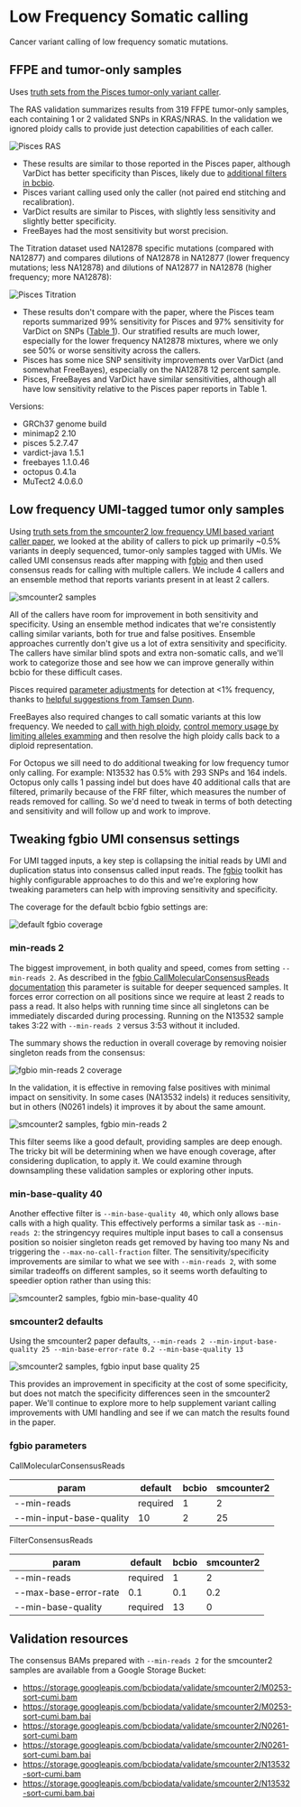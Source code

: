 # Low Frequency Somatic calling

Cancer variant calling of low frequency somatic mutations.

## FFPE and tumor-only samples

Uses [truth sets from the Pisces tumor-only variant
caller](https://github.com/bcbio/bcbio_validation_workflows#somatic-low-frequency-variants).

The RAS validation summarizes results from 319 FFPE tumor-only samples, each
containing 1 or 2 validated SNPs in KRAS/NRAS. In the validation we ignored
ploidy calls to provide just detection capabilities of each caller.

![Pisces RAS](pisces/grading-summary-ras.png)

- These results are similar to those reported in the Pisces paper, although
  VarDict has better specificity than Pisces, likely due to [additional
  filters in bcbio](http://bcb.io/2016/04/04/vardict-filtering/).
- Pisces variant calling used only the caller (not paired end stitching and
  recalibration).
- VarDict results are similar to Pisces, with slightly less sensitivity and
  slightly better specificity.
- FreeBayes had the most sensitivity but worst precision.

The Titration dataset used NA12878 specific mutations (compared with NA12877)
and compares dilutions of NA12878 in NA12877 (lower frequency mutations; less
NA12878) and dilutions of NA12877 in NA12878 (higher frequency; more NA12878):

![Pisces Titration](pisces/grading-summary-titration.png)

- These results don't compare with the paper, where the Pisces team reports
  summarized 99% sensitivity for Pisces and 97% sensitivity for VarDict on SNPs
  ([Table 1](https://www.biorxiv.org/content/biorxiv/early/2018/03/29/291641.full.pdf)).
  Our stratified results are much lower, especially for the lower frequency
  NA12878 mixtures, where we only see 50% or worse sensitivity across the
  callers.
- Pisces has some nice SNP sensitivity improvements over VarDict (and somewhat
  FreeBayes), especially on the NA12878 12 percent sample.
- Pisces, FreeBayes and VarDict have similar sensitivities, although all have
  low sensitivity relative to the Pisces paper reports in Table 1.

Versions:
- GRCh37 genome build
- minimap2 2.10
- pisces 5.2.7.47
- vardict-java 1.5.1
- freebayes 1.1.0.46
- octopus 0.4.1a
- MuTect2 4.0.6.0

## Low frequency UMI-tagged tumor only samples

Using [truth sets from the smcounter2 low frequency UMI based variant
caller
paper](https://github.com/bcbio/bcbio_validation_workflows#somatic-low-frequency-variants),
we looked at the ability of callers to pick up primarily ~0.5% variants in
deeply sequenced, tumor-only samples tagged with UMIs. We called UMI consensus
reads after mapping with
[fgbio](http://fulcrumgenomics.github.io/fgbio/tools/latest/) and then used
consensus reads for calling with multiple callers. We include 4 callers and an
ensemble method that reports variants present in at least 2 callers.

![smcounter2 samples](smcounter2/grading-summary-combined.png)

All of the callers have room for improvement in both sensitivity and
specificity. Using an ensemble method indicates that we're consistently calling
similar variants, both for true and false positives. Ensemble approaches
currently don't give us a lot of extra sensitivity and specificity. The callers
have similar blind spots and extra non-somatic calls, and we'll work to
categorize those and see how we can improve generally within bcbio for these
difficult cases.

Pisces required [parameter adjustments](https://github.com/bcbio/bcbio-nextgen/commit/49d0cbb1f6dcbea629c63749e2f9813bd06dcee3) for detection at <1% frequency, thanks to [helpful suggestions from Tamsen Dunn](https://github.com/Illumina/Pisces/issues/14#issuecomment-399756862).

FreeBayes also required changes to call somatic variants at this low frequency.
We needed to [call with high ploidy](https://github.com/ekg/freebayes/issues/272#issuecomment-210982788),
[control memory usage by limiting alleles examming](https://github.com/ekg/freebayes/issues/465)
and then resolve the high ploidy calls back to a diploid representation.

For Octopus we sill need to do additional tweaking for low frequency tumor only calling.
For example: N13532 has 0.5% with 293 SNPs and 164 indels. Octopus only calls 1
passing indel but does have 40 additional calls that are filtered, primarily
because of the FRF filter, which measures the number of reads removed for
calling. So we'd need to tweak in terms of both detecting and sensitivity and
will follow up and work to improve.

## Tweaking fgbio UMI consensus settings

For UMI tagged inputs, a key step is collapsing the initial reads by UMI and
duplication status into consensus called input reads. The
[fgbio](https://github.com/fulcrumgenomics/fgbio) toolkit has highly
configurable approaches to do this and we're exploring how tweaking parameters
can help with improving sensitivity and specificity.

The coverage for the default bcbio fgbio settings are:

![default fgbio coverage](smcounter2/multiqc_coverage.png)

### min-reads 2

The biggest improvement, in both quality and speed, comes from setting
`--min-reads 2`. As described in the [fgbio CallMolecularConsensusReads documentation](https://fulcrumgenomics.github.io/fgbio/tools/latest/CallMolecularConsensusReads.html)
this parameter is suitable for deeper sequenced samples. It forces
error correction on all positions since we require at least 2 reads to pass a
read. It also helps with running time since all singletons can be immediately
discarded during processing. Running on the N13532 sample takes 3:22 with
`--min-reads 2` versus 3:53 without it included.

The summary shows the reduction in overall coverage by removing noisier
singleton reads from the consensus:

![fgbio min-reads 2 coverage](smcounter2/fgbio_minreads2/multiqc_coverage.png)

In the validation, it is effective in removing false positives with minimal
impact on sensitivity. In some cases (NA13532 indels) it reduces
sensitivity, but in others (N0261 indels) it improves it by about the same
amount.

![smcounter2 samples, fgbio min-reads 2](smcounter2/fgbio_minreads2/grading-summary-combined.png)

This filter seems like a good default, providing samples are deep
enough. The tricky bit will be determining when we have enough coverage, after
considering duplication, to apply it. We could examine through downsampling
these validation samples or exploring other inputs.

### min-base-quality 40

Another effective filter is `--min-base-quality 40`, which only allows base
calls with a high quality. This effectively performs a similar task as
`--min-reads 2`: the stringencyy requires multiple input bases to call a consensus
position so noisier singleton reads get removed by having too many Ns and
triggering the `--max-no-call-fraction` filter. The sensitivity/specificity
improvements are similar to what we see with `--min-reads 2`, with some similar
tradeoffs on different samples, so it seems worth defaulting to speedier option
rather than using this:

![smcounter2 samples, fgbio min-base-quality 40](smcounter2/fgbio_minbasequal40/grading-summary-combined.png)

### smcounter2 defaults

Using the smcounter2 paper defaults, `--min-reads 2 --min-input-base-quality 25
--min-base-error-rate 0.2 --min-base-quality 13`

![smcounter2 samples, fgbio input base quality 25](smcounter2/fgbio_mininputbq25/grading-summary-combined.png)

This provides an improvement in specificity at the cost of some specificity, but
does not match the specificity differences seen in the smcounter2 paper. We'll
continue to explore more to help supplement variant calling improvements with
UMI handling and see if we can match the results found in the paper.

### fgbio parameters

CallMolecularConsensusReads

| param | default | bcbio | smcounter2 |
| --- | --- | --- | --- |
| --min-reads | required | 1 | 2  |
| --min-input-base-quality | 10 | 2 | 25 |

FilterConsensusReads

| param | default | bcbio | smcounter2 |
| --- | --- | --- | --- |
| --min-reads | required | 1 | 2 |
| --max-base-error-rate | 0.1  | 0.1  | 0.2 |
| --min-base-quality | required | 13 | 0|

## Validation resources

The consensus BAMs prepared with `--min-reads 2` for the smcounter2 samples are
available from a Google Storage Bucket:

- https://storage.googleapis.com/bcbiodata/validate/smcounter2/M0253-sort-cumi.bam
- https://storage.googleapis.com/bcbiodata/validate/smcounter2/M0253-sort-cumi.bam.bai
- https://storage.googleapis.com/bcbiodata/validate/smcounter2/N0261-sort-cumi.bam
- https://storage.googleapis.com/bcbiodata/validate/smcounter2/N0261-sort-cumi.bam.bai
- https://storage.googleapis.com/bcbiodata/validate/smcounter2/N13532-sort-cumi.bam
- https://storage.googleapis.com/bcbiodata/validate/smcounter2/N13532-sort-cumi.bam.bai
